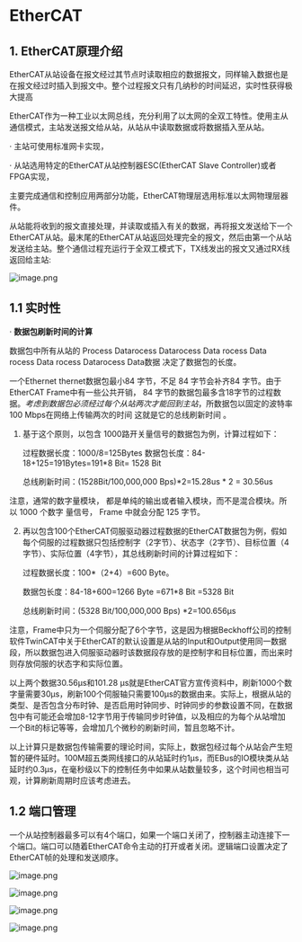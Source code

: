 # EtherCAT
## 1. EtherCAT原理介绍

EtherCAT从站设备在报文经过其节点时读取相应的数据报文，同样输入数据也是在报文经过时插入到报文中。整个过程报文只有几纳秒的时间延迟，实时性获得极大提高

EtherCAT作为一种工业以太网总线，充分利用了以太网的全双工特性。使用主从通信模式，主站发送报文给从站，从站从中读取数据或将数据插入至从站。

 · 主站可使用标准网卡实现，

 · 从站选用特定的EtherCAT从站控制器ESC(EtherCAT Slave Controller)或者FPGA实现，

 主要完成通信和控制应用两部分功能，EtherCAT物理层选用标准以太网物理层器件。

从站能将收到的报文直接处理，并读取或插入有关的数据，再将报文发送给下一个EtherCAT从站。最末尾的EtherCAT从站返回处理完全的报文，然后由第一个从站发送给主站。整个通信过程充运行于全双工模式下，TX线发出的报文又通过RX线返回给主站:

![image.png](https://img-blog.csdnimg.cn/20201031083931190.PNG?x-oss-process=image/watermark,type_ZmFuZ3poZW5naGVpdGk,shadow_10,text_aHR0cHM6Ly9ibG9nLmNzZG4ubmV0L3B3bDk5OQ==,size_16,color_FFFFFF,t_70#pic_center)


## 1.1 实时性  

· **数据包刷新时间的计算**

数据包中所有从站的 Process Datarocess Datarocess Data rocess Data rocess Data rocess Datarocess Data数据 决定了数据包的长度。

一个Ethernet thernet数据包最小84 字节，不足 84 字节会补齐84 字节。由于EtherCAT Frame中有一些公共开销， 84 字节的数据包最多含18字节的过程数据。*考虑到数据包必须经过每个从站两次才能回到主站*，所数据包以固定的波特率100 Mbps在网络上传输两次的时间 这就是它的总线刷新时间 。

1. 基于这个原则，以包含 1000路开关量信号的数据包为例，计算过程如下：

    过程数据长度：1000/8=125Bytes
    数据包长度：84-18+125=191Bytes=191*8 Bit= 1528 Bit
    
    总线刷新时间：(1528Bit/100,000,000 Bps)*2=15.28us * 2 = 30.56us

注意，通常的数字量模块， 都是单纯的输出或者输入模块，而不是混合模块。所以 1000 个数字 量信号， Frame 中就会分配 125 字节。

2. 再以包含100个EtherCAT伺服驱动器过程数据的EtherCAT数据包为例，假如每个伺服的过程数据只包括控制字（2字节）、状态字（2字节）、目标位置（4字节）、实际位置（4字节），其总线刷新时间的计算过程如下：

    过程数据长度：100*（2+4）=600 Byte。 

    数据包长度：84-18+600=1266 Byte =671*8 Bit =5328 Bit 

    总线刷新时间：(5328 Bit/100,000,000 Bps) *2=100.656µs 

注意，Frame中只为一个伺服分配了6个字节，这是因为根据Beckhoff公司的控制软件TwinCAT中关于EtherCAT的默认设置是从站的Input和Output使用同一数据段，所以数据包进入伺服驱动器时该数据段存放的是控制字和目标位置，而出来时则存放伺服的状态字和实际位置。

以上两个数据30.56µs和101.28 µs就是EtherCAT官方宣传资料中，刷新1000个数字量需要30µs，刷新100个伺服轴只需要100µs的数据由来。实际上，根据从站的类型、是否包含分布时钟、是否启用时钟同步、时钟同步的参数设置不同，在数据包中有可能还会增加8-12字节用于传输同步时钟值，以及相应的为每个从站增加一个Bit的标记等等，会增加几个微秒的刷新时间，暂且忽略不计。

以上计算只是数据包传输需要的理论时间，实际上，数据包经过每个从站会产生短暂的硬件延时。100M超五类网线接口的从站延时约1µs，而EBus的IO模块类从站延时约0.3µs，在毫秒级以下的控制任务中如果从站数量较多，这个时间也相当可观，计算刷新周期时应该考虑进去。


## 1.2  端口管理

一个从站控制器最多可以有4个端口，如果一个端口关闭了，控制器主动连接下一个端口。端口可以随着EtherCAT命令主动的打开或者关闭。逻辑端口设置决定了EtherCAT帧的处理和发送顺序。

![image.png](https://img-blog.csdnimg.cn/20201031083955465.PNG#pic_center)

![image.png](https://img-blog.csdnimg.cn/20201031084015603.PNG?x-oss-process=image/watermark,type_ZmFuZ3poZW5naGVpdGk,shadow_10,text_aHR0cHM6Ly9ibG9nLmNzZG4ubmV0L3B3bDk5OQ==,size_16,color_FFFFFF,t_70#pic_center)

![image.png](https://img-blog.csdnimg.cn/20201031084027801.PNG?x-oss-process=image/watermark,type_ZmFuZ3poZW5naGVpdGk,shadow_10,text_aHR0cHM6Ly9ibG9nLmNzZG4ubmV0L3B3bDk5OQ==,size_16,color_FFFFFF,t_70#pic_center)

![image.png](https://img-blog.csdnimg.cn/202010310840393.PNG?x-oss-process=image/watermark,type_ZmFuZ3poZW5naGVpdGk,shadow_10,text_aHR0cHM6Ly9ibG9nLmNzZG4ubmV0L3B3bDk5OQ==,size_16,color_FFFFFF,t_70#pic_center)







